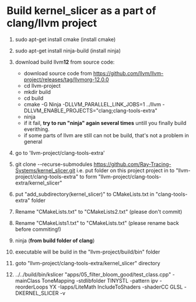 # Build kernel_slicer as a part of clang/llvm project

1) sudo apt-get install cmake (install cmake)
2) sudo apt-get install ninja-build (install ninja)
3) download build llvm**12** from source code:
   
   * download source code from https://github.com/llvm/llvm-project/releases/tag/llvmorg-12.0.0
   * cd llvm-project 
   * mkdir build 
   * cd build 
   * cmake -G Ninja -DLLVM_PARALLEL_LINK_JOBS=1 ../llvm -DLLVM_ENABLE_PROJECTS="clang;clang-tools-extra" 
   * ninja 
   * if it fail, **try to run "ninja" again several times** untill you finally build everithing. 
   * if some parts of llvm are still can not be build, that's not a problem in general

4) go to 'llvm-project/clang-tools-extra'

5) git clone --recurse-submodules https://github.com/Ray-Tracing-Systems/kernel_slicer.git
   i.e. put folder on this project project in to "llvm-project/clang-tools-extra" to form "llvm-project/clang-tools-extra/kernel_slicer"
   
6) put "add_subdirectory(kernel_slicer)" to CMakeLists.txt in "clang-tools-extra" folder
7) Rename "CMakeLists.txt" to "CMakeLists2.txt" (please don't commit)
8) Rename "CMakeLists1.txt" to "CMakeLists.txt" (please rename back before commiting!)
9) ninja (**from build folder of clang**)
10) executable will be build in the "llvm-project/build/bin" folder
11) goto "llvm-project/clang-tools-extra/kernel_slicer" directory
12) ../../build/bin/kslicer "apps/05_filter_bloom_good/test_class.cpp" -mainClass ToneMapping -stdlibfolder TINYSTL -pattern ipv -reorderLoops YX -Iapps/LiteMath IncludeToShaders -shaderCC GLSL -DKERNEL_SLICER -v

 
